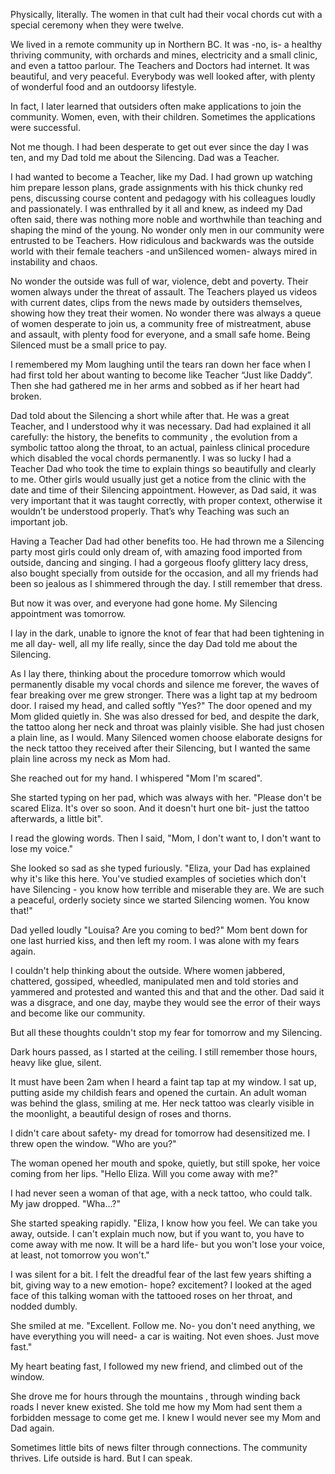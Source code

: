   
Physically, literally. The women in that cult had their vocal chords cut with a special ceremony when they were twelve.   
We lived in a remote community up in Northern BC. It was -no, is- a healthy thriving community, with orchards and mines, electricity and a small clinic, and even a tattoo parlour. The Teachers and Doctors had internet. It was beautiful, and very peaceful. Everybody was well looked after, with plenty of wonderful food and an outdoorsy lifestyle.    
In fact, I later learned that outsiders often make applications to join the community. Women, even, with their children. Sometimes the applications were successful.   
Not me though. I had been desperate to get out ever since the day I was ten, and my Dad told me about the Silencing. Dad was a Teacher.   
I had wanted to become a Teacher, like my Dad. I had grown up watching him prepare lesson plans, grade assignments with his thick chunky red pens, discussing course content and pedagogy with his colleagues loudly and passionately. I was enthralled by it all and knew, as indeed my Dad often said, there was nothing more noble and worthwhile than teaching and shaping the mind of the young. No wonder only men in our community were entrusted to be Teachers. How ridiculous and backwards was the outside world with their female teachers -and unSilenced women- always mired in instability and chaos.   
No wonder the outside was full of war, violence, debt and poverty. Their women always under the threat of assault. The Teachers played us videos with current dates, clips from the news made by outsiders themselves, showing how they treat their women. No wonder there was always a queue of women desperate to join us, a community free of mistreatment, abuse and assault, with plenty food for everyone, and a small safe home. Being Silenced must be a small price to pay.     
I remembered my Mom laughing until the tears ran down her face when I had first told her about wanting to become like Teacher “Just like Daddy”. Then she had gathered me in her arms and sobbed as if her heart had broken.   
Dad told about the Silencing a short while after that. He was a great Teacher, and I understood why it was necessary. Dad had explained it all carefully: the history, the benefits to community , the evolution from a symbolic tattoo along the throat, to an actual, painless clinical procedure which disabled the vocal chords permanently. I was so lucky I had a Teacher Dad who took the time to explain things so beautifully and clearly to me. Other girls would usually just get a notice from the clinic with the date and time of their Silencing appointment. However, as Dad said, it was very important that it was taught correctly, with proper context, otherwise it wouldn’t be understood properly. That’s why Teaching was such an important job.  
Having a Teacher Dad had other benefits too. He had thrown me a Silencing party most girls could only dream of, with amazing food imported from outside, dancing and singing. I had a gorgeous floofy glittery lacy dress, also bought specially from outside for the occasion, and all my friends had been so jealous as I shimmered through the day. I still remember that dress.   
But now it was over, and everyone had gone home. My Silencing appointment was tomorrow.  
I lay in the dark, unable to ignore the knot of fear that had been tightening in me all day- well, all my life really, since the day Dad told me about the Silencing.  
As I lay there, thinking about the procedure tomorrow which would permanently disable my vocal chords and silence me forever, the waves of fear breaking over me grew stronger. There was a light tap at my bedroom door. I raised my head, and called softly "Yes?" The door opened and my Mom glided quietly in. She was also dressed for bed, and despite the dark, the tattoo along her neck and throat was plainly visible. She had just chosen a plain line, as I would. Many Silenced women choose elaborate designs for the neck tattoo they received after their Silencing, but I wanted the same plain line across my neck as Mom had.   
She reached out for my hand. I whispered "Mom I'm scared".  
She started typing on her pad, which was always with her. "Please don't be scared Eliza. It's over so soon. And it doesn't hurt one bit- just the tattoo afterwards, a little bit".   
I read the glowing words. Then I said, "Mom, I don't want to, I don't want to lose my voice." 

She looked so sad as she typed furiously. "Eliza, your Dad has explained why it's like this here. You've studied examples of societies which don't have Silencing - you know how terrible and miserable they are. We are such a peaceful, orderly society since we started Silencing women. You know that!"  
Dad yelled loudly "Louisa? Are you coming to bed?" Mom bent down for one last hurried kiss, and then left my room. I was alone with my fears again.   
I couldn't help thinking about the outside. Where women jabbered, chattered, gossiped, wheedled, manipulated men and told stories and yammered and protested and wanted this and that and the other. Dad said it was a disgrace, and one day, maybe they would see the error of their ways and become like our community.   
But all these thoughts couldn't stop my fear for tomorrow and my Silencing.   
Dark hours passed, as I started at the ceiling. I still remember those hours, heavy like glue, silent.   
It must have been 2am when I heard a faint tap tap at my window. I sat up, putting aside my childish fears and opened the curtain. An adult woman was behind the glass, smiling at me. Her neck tattoo was clearly visible in the moonlight, a beautiful design of roses and thorns.   
I didn't care about safety- my dread for tomorrow had desensitized me. I threw open the window. "Who are you?"   
The woman opened her mouth and spoke, quietly, but still spoke, her voice coming from her lips. "Hello Eliza. Will you come away with me?"  
I had never seen a woman of that age, with a neck tattoo, who could talk. My jaw dropped. "Wha...?"  
She started speaking rapidly. "Eliza, I know how you feel. We can take you away, outside. I can't explain much now, but if you want to, you have to come away with me now. It will be a hard life- but you won't lose your voice, at least, not tomorrow you won't."  
I was silent for a bit. I felt the dreadful fear of the last few years shifting a bit, giving way to a new emotion- hope? excitement? I looked at the aged face of this talking woman with the tattooed roses on her throat, and nodded dumbly.   
She smiled at me. "Excellent. Follow me. No- you don't need anything, we have everything you will need- a car is waiting. Not even shoes. Just move fast."  
My heart beating fast, I followed my new friend, and climbed out of the window.  
She drove me for hours through the mountains , through winding back roads I never knew existed. She told me how my Mom had sent them a forbidden message to come get me. I knew I would never see my Mom and Dad again.   
Sometimes little bits of news filter through connections. The community thrives. Life outside is hard. But I can speak. 